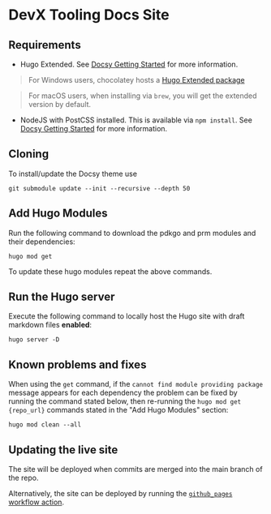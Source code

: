 # DevX Tooling Docs Site

## Requirements

- Hugo Extended. See [Docsy Getting Started](https://www.docsy.dev/docs/getting-started/#prerequisites-and-installation) for more information.

> For Windows users, chocolatey hosts a [Hugo Extended package](https://chocolatey.org/packages/hugo-extended)

> For macOS users, when installing via `brew`, you will get the extended version by default.

- NodeJS with PostCSS installed.  This is available via `npm install`. See [Docsy Getting Started](https://www.docsy.dev/docs/getting-started/#install-postcss) for more information.

## Cloning
To install/update the Docsy theme use

`git submodule update --init --recursive --depth 50`

## Add Hugo Modules
Run the following command to download the pdkgo and prm modules and their dependencies:

`hugo mod get`

To update these hugo modules repeat the above commands.
## Run the Hugo server
Execute the following command to locally host the Hugo site with draft markdown files **enabled**:

`hugo server -D`

## Known problems and fixes
When using the `get` command, if the `cannot find module providing package` message appears for each dependency the problem can be fixed by running the command stated below, then re-running the `hugo mod get {repo_url}` commands stated in the "Add Hugo Modules" section:

`hugo mod clean --all`

## Updating the live site

The site will be deployed when commits are merged into the main branch of the repo.

Alternatively, the site can be deployed by running the [`github_pages` workflow action](https://github.com/puppetlabs/devx/actions/workflows/gh-pages.yml).
